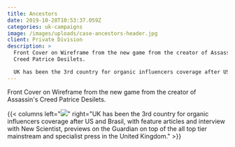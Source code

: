 ```yaml
---
title: Ancestors
date: 2019-10-28T10:53:37.059Z
categories: uk-campaigns
image: /images/uploads/case-ancestors-header.jpg
client: Private Division
description: >
  Front Cover on Wireframe from the new game from the creator of Assassin's
  Creed Patrice Desilets. 

  UK has been the 3rd country for organic influencers coverage after US and Brasil, with feature articles and interview with New Scientist, previews on the Guardian on top of the all top tier mainstream and specialist press in the United Kingdom
---
```

Front Cover on Wireframe from the new game from the creator of Assassin's Creed Patrice Desilets. 

{{< columns left="![](/images/uploads/case-ancestors-img.jpg)" right="UK has been the 3rd country for organic influencers coverage after US and Brasil, with feature articles and interview with New Scientist, previews on the Guardian on top of the all top tier mainstream and specialist press in the United Kingdom." >}}
